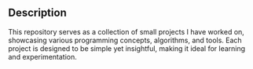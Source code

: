 ## Description
This repository serves as a collection of small projects I have worked on, showcasing various programming concepts, algorithms, and tools. Each project is designed to be simple yet insightful, making it ideal for learning and experimentation.
